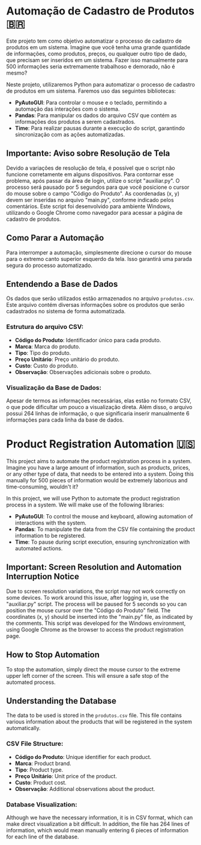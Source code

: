# Automação de Cadastro de Produtos 🇧🇷

Este projeto tem como objetivo automatizar o processo de cadastro de produtos em um sistema. Imagine que você tenha uma grande quantidade de informações, como produtos, preços, ou qualquer outro tipo de dado, que precisam ser inseridos em um sistema. Fazer isso manualmente para 500 informações seria extremamente trabalhoso e demorado, não é mesmo? 

Neste projeto, utilizaremos Python para automatizar o processo de cadastro de produtos em um sistema. Faremos uso das seguintes bibliotecas:

- **PyAutoGUI**: Para controlar o mouse e o teclado, permitindo a automação das interações com o sistema.
- **Pandas**: Para manipular os dados do arquivo CSV que contém as informações dos produtos a serem cadastrados.
- **Time**: Para realizar pausas durante a execução do script, garantindo sincronização com as ações automatizadas.

## Importante: Aviso sobre Resolução de Tela

Devido a variações de resolução de tela, é possível que o script não funcione corretamente em alguns dispositivos. Para contornar esse problema, após passar da área de login, utilize o script "auxiliar.py". O processo será pausado por 5 segundos para que você posicione o cursor do mouse sobre o campo "Código do Produto". As coordenadas (x, y) devem ser inseridas no arquivo "main.py", conforme indicado pelos comentários. Este script foi desenvolvido para ambiente Windows, utilizando o Google Chrome como navegador para acessar a página de cadastro de produtos.

## Como Parar a Automação

Para interromper a automação, simplesmente direcione o cursor do mouse para o extremo canto superior esquerdo da tela. Isso garantirá uma parada segura do processo automatizado.

## Entendendo a Base de Dados

Os dados que serão utilizados estão armazenados no arquivo `produtos.csv`. Este arquivo contém diversas informações sobre os produtos que serão cadastrados no sistema de forma automatizada.

### Estrutura do arquivo CSV:

- **Código do Produto**: Identificador único para cada produto.
- **Marca**: Marca do produto.
- **Tipo**: Tipo do produto.
- **Preço Unitário**: Preço unitário do produto.
- **Custo**: Custo do produto.
- **Observação**: Observações adicionais sobre o produto.

### Visualização da Base de Dados:

Apesar de termos as informações necessárias, elas estão no formato CSV, o que pode dificultar um pouco a visualização direta. Além disso, o arquivo possui 264 linhas de informação, o que significaria inserir manualmente 6 informações para cada linha da base de dados.

# Product Registration Automation 🇺🇸

This project aims to automate the product registration process in a system. Imagine you have a large amount of information, such as products, prices, or any other type of data, that needs to be entered into a system. Doing this manually for 500 pieces of information would be extremely laborious and time-consuming, wouldn't it?

In this project, we will use Python to automate the product registration process in a system. We will make use of the following libraries:

- **PyAutoGUI**: To control the mouse and keyboard, allowing automation of interactions with the system.
- **Pandas**: To manipulate the data from the CSV file containing the product information to be registered.
- **Time**: To pause during script execution, ensuring synchronization with automated actions.

## Important: Screen Resolution and Automation Interruption Notice

Due to screen resolution variations, the script may not work correctly on some devices. To work around this issue, after logging in, use the "auxiliar.py" script. The process will be paused for 5 seconds so you can position the mouse cursor over the "Código do Produto" field. The coordinates (x, y) should be inserted into the "main.py" file, as indicated by the comments. This script was developed for the Windows environment, using Google Chrome as the browser to access the product registration page.

## How to Stop Automation

To stop the automation, simply direct the mouse cursor to the extreme upper left corner of the screen. This will ensure a safe stop of the automated process.

## Understanding the Database

The data to be used is stored in the `produtos.csv` file. This file contains various information about the products that will be registered in the system automatically.

### CSV File Structure:

- **Código do Produto**: Unique identifier for each product.
- **Marca**: Product brand.
- **Tipo**: Product type.
- **Preço Unitário**: Unit price of the product.
- **Custo**: Product cost.
- **Observação**: Additional observations about the product.

### Database Visualization:

Although we have the necessary information, it is in CSV format, which can make direct visualization a bit difficult. In addition, the file has 264 lines of information, which would mean manually entering 6 pieces of information for each line of the database.

